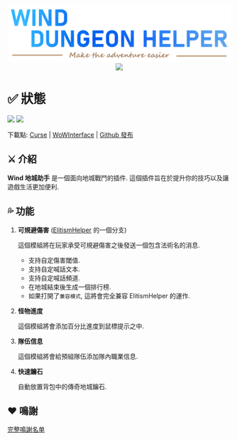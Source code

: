<div align="center">
<img src="Title.png"/><br>
<img src="https://img.shields.io/badge/版本-1.4.0-green.svg?longCache=true&style=for-the-badge"/>
</div>

# ✅ 狀態
![](https://img.shields.io/github/workflow/status/fang2hou/WindDungeonHelper/publish) [![](https://img.shields.io/badge/Wind%20Plugins-加入-grey.svg?longCache=true&color=7289DA&logo=discord)](https://discord.gg/wvV5rQy)

下載點: [Curse](https://www.curseforge.com/wow/addons/wind-dungeon-helper) | [WoWInterface](https://www.wowinterface.com/downloads/info25532-WindDungeonHelper.html) | [Github 發布](https://github.com/fang2hou/WindDungeonHelper/releases)

## ⚔️ 介紹
**Wind 地城助手** 是一個面向地城戰鬥的插件.
這個插件旨在於提升你的技巧以及讓遊戲生活更加便利.

## 💦 功能
1. **可規避傷害** ([ElitismHelper](https://wow.curseforge.com/projects/elitismhelper) 的一個分支)

    這個模組將在玩家承受可規避傷害之後發送一個包含法術名的消息.
    - 支持自定傷害閾值.
    - 支持自定喊話文本.
    - 支持自定喊話頻道.
    - 在地城結束後生成一個排行榜.
    - 如果打開了`兼容模式`, 這將會完全兼容 ElitismHelper 的運作.

2. **怪物進度**

    這個模組將會添加百分比進度到鼠標提示之中.

3. **隊伍信息**

    這個模組將會給預組隊伍添加隊內職業信息.

4. **快速鑰石**

    自動放置背包中的傳奇地城鑰石.

## ❤️ 鳴謝
[完整鳴謝名单](CREDITS.md)